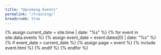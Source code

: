 ```yaml
---
title: "Upcoming Events"
permalink: "/training/"
breadcrumb: true
---
```


{% assign current_date = site.time | date: "%s" %}
{% for event in site.data.events %}
  {% assign event_date = event.dates[0] | date: "%s" %}
  {% if event_date > current_date %}
    {% assign page = event %}
    {% include event.html %}
  {% endif %}
{% endfor %}

